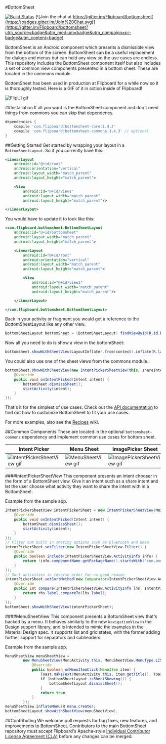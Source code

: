 #BottomSheet

[![Build Status](https://travis-ci.org/Flipboard/bottomsheet.svg)](https://travis-ci.org/Flipboard/bottomsheet) [![Join the chat at https://gitter.im/Flipboard/bottomsheet](https://badges.gitter.im/Join%20Chat.svg)](https://gitter.im/Flipboard/bottomsheet?utm_source=badge&utm_medium=badge&utm_campaign=pr-badge&utm_content=badge)

BottomSheet is an Android component which presents a dismissible view from the bottom of the screen. BottomSheet can be a useful replacement for dialogs and menus but can hold any view so the use cases are endless. This repository includes the BottomSheet component itself but also includes a set of common view components presented in a bottom sheet. These are located in the commons module.

BottomSheet has been used in production at Flipboard for a while now so it is thoroughly tested. Here is a GIF of it in action inside of Flipboard!

![FlipUI gif](http://i.imgur.com/2e3ZhoU.gif)

##Installation
If all you want is the BottomSheet component and don't need things from commons you can skip that dependency.
```groovy
dependencies {
    compile 'com.flipboard:bottomsheet-core:1.4.3'
    compile 'com.flipboard:bottomsheet-commons:1.4.3' // optional
}
```

##Getting Started
Get started by wrapping your layout in a `BottomSheetLayout`. So if you currently have this:
```xml
<LinearLayout
	android:id="@+id/root"
	android:orientation="vertical"
	android:layout_width="match_parent"
	android:layout_height="match_parent">

	<View
		android:id="@+id/view1"
		android:layout_width="match_parent"
		android:layout_height="match_parent"/>

</LinearLayout>
```

You would have to update it to look like this:
```xml
<com.flipboard.bottomsheet.BottomSheetLayout
	android:id="@+id/bottomsheet"
	android:layout_width="match_parent"
	android:layout_height="match_parent">

	<LinearLayout
		android:id="@+id/root"
		android:orientation="vertical"
		android:layout_width="match_parent"
		android:layout_height="match_parent">

		<View
			android:id="@+id/view1"
			android:layout_width="match_parent"
			android:layout_height="match_parent"/>

	</LinearLayout>

</com.flipboard.bottomsheet.BottomSheetLayout>
```

Back in your activity or fragment you would get a reference to the BottomSheetLayout like any other view.
```java
BottomSheetLayout bottomSheet = (BottomSheetLayout) findViewById(R.id.bottomsheet);
```

Now all you need to do is show a view in the bottomSheet:
```java
bottomSheet.showWithSheetView(LayoutInflater.from(context).inflate(R.layout.my_sheet_layout, bottomSheet, false));
```

You could also use one of the sheet views from the commons module.
```java
bottomSheet.showWithSheetView(new IntentPickerSheetView(this, shareIntent, "Share with...", new IntentPickerSheetView.OnIntentPickedListener() {
	@Override
	public void onIntentPicked(Intent intent) {
		bottomSheet.dismissSheet();
		startActivity(intent);
	}
});
```

That's it for the simplest of use cases. Check out the [API documentation](https://github.com/Flipboard/bottomsheet/wiki/API-Documentation) to find out how to customize BottomSheet to fit your use cases.

For more examples, also see the [Recipes](https://github.com/Flipboard/bottomsheet/wiki/Recipes) wiki.

##Common Components
These are located in the optional `bottomsheet-commons` dependency and implement common use cases for bottom sheet.

Intent Picker | Menu Sheet | ImagePicker Sheet
--- | --- | ---
![IntentPickerSheetView gif](http://i.imgur.com/wr9HJD1.gif) | ![MenuSheetView gif](http://i.imgur.com/f2j9Y5e.gif) | ![ImagePickerSheetView gif](https://camo.githubusercontent.com/23a9cf2bf9353a98d1b585e79d06639c7f5297c7/687474703a2f2f692e696d6775722e636f6d2f6f67764b4735692e676966)

####IntentPickerSheetView
This component presents an intent chooser in the form of a BottomSheet view. Give it an intent such as a share intent and let the user choose what activity they want to share the intent with in a BottomSheet.

Example from the sample app.
```java
IntentPickerSheetView intentPickerSheet = new IntentPickerSheetView(MainActivity.this, shareIntent, "Share with...", new IntentPickerSheetView.OnIntentPickedListener() {
	@Override
	public void onIntentPicked(Intent intent) {
		bottomSheet.dismissSheet();
		startActivity(intent);
	}
});
// Filter out built in sharing options such as bluetooth and beam.
intentPickerSheet.setFilter(new IntentPickerSheetView.Filter() {
	@Override
	public boolean include(IntentPickerSheetView.ActivityInfo info) {
		return !info.componentName.getPackageName().startsWith("com.android");
	}
});
// Sort activities in reverse order for no good reason
intentPickerSheet.setSortMethod(new Comparator<IntentPickerSheetView.ActivityInfo>() {
	@Override
	public int compare(IntentPickerSheetView.ActivityInfo lhs, IntentPickerSheetView.ActivityInfo rhs) {
		return rhs.label.compareTo(lhs.label);
	}
});
bottomSheet.showWithSheetView(intentPickerSheet);
```

####MenuSheetView
This component presents a BottomSheet view that's backed by a menu. It behaves similarly to the new `NavigationView` in the Design support library, and is intended to mimic the examples in the Material Design spec. It supports list and grid states, with the former adding further support for separators and subheaders.

Example from the sample app.
```java
MenuSheetView menuSheetView =
        new MenuSheetView(MenuActivity.this, MenuSheetView.MenuType.LIST, "Create...", new MenuSheetView.OnMenuItemClickListener() {
            @Override
            public boolean onMenuItemClick(MenuItem item) {
                Toast.makeText(MenuActivity.this, item.getTitle(), Toast.LENGTH_SHORT).show();
                if (bottomSheetLayout.isSheetShowing()) {
                    bottomSheetLayout.dismissSheet();
                }
                return true;
            }
        });
menuSheetView.inflateMenu(R.menu.create);
bottomSheetLayout.showWithSheetView(menuSheetView);
```

##Contributing
We welcome pull requests for bug fixes, new features, and improvements to BottomSheet. Contributors to the main BottomSheet repository must accept Flipboard's Apache-style [Individual Contributor License Agreement (CLA)](https://docs.google.com/forms/d/1gh9y6_i8xFn6pA15PqFeye19VqasuI9-bGp_e0owy74/viewform) before any changes can be merged.
